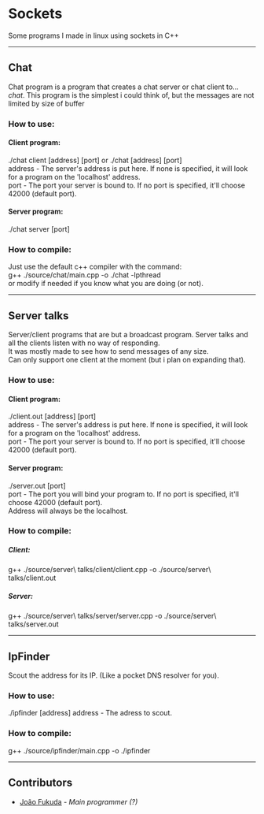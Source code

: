 # Sockets
Some programs I made in linux using sockets in C++

<hr/>

## Chat
Chat program is a program that creates a chat server or chat client to... *chat*. This program is the simplest i could think of, but the messages are not limited by size of buffer
### How to use:
#### Client program:
./chat client [address] [port] or ./chat [address] [port]<br/>
address - The server's address is put here. If none is specified, it will look for a program on the 'localhost' address.<br/>
port - The port your server is bound to. If no port is specified, it'll choose 42000 (default port).
#### Server program:
./chat server [port]
### How to compile:
Just use the default c++ compiler with the command:<br/>
g++ ./source/chat/main.cpp -o ./chat -lpthread<br/>
or modify if needed if you know what you are doing (or not).

<hr/>

## Server talks
Server/client programs that are but a broadcast program. Server talks and all the clients listen with no way of responding.<br/>
It was mostly made to see how to send messages of any size.<br/>
Can only support one client at the moment (but i plan on expanding that).
### How to use:
#### Client program:
./client.out [address] [port]<br/>
address - The server's address is put here. If none is specified, it will look for a program on the 'localhost' address.<br/>
port - The port your server is bound to. If no port is specified, it'll choose 42000 (default port).
#### Server program:
./server.out [port]<br/>
port - The port you will bind your program to. If no port is specified, it'll choose 42000 (default port).<br/>
Address will always be the localhost.
### How to compile:
##### Client:
g++ ./source/server\ talks/client/client.cpp -o ./source/server\ talks/client.out
##### Server:
g++ ./source/server\ talks/server/server.cpp -o ./source/server\ talks/server.out

<hr/>

## IpFinder
Scout the address for its IP. (Like a pocket DNS resolver for you).
### How to use:
./ipfinder [address]
address - The adress to scout.
### How to compile:
g++ ./source/ipfinder/main.cpp -o ./ipfinder

<hr/>

## Contributors
* [João Fukuda](https://github.com/JoaoFukuda) - *Main programmer (?)*
